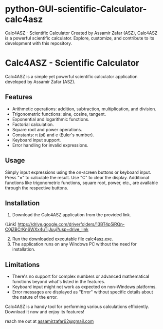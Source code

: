 # python-GUI-scientific-Calculator-calc4asz
Calc4ASZ - Scientific Calculator  Created by Assamir Zafar (ASZ), Calc4ASZ is a powerful scientific calculator. Explore, customize, and contribute to its development with this repository.



# Calc4ASZ - Scientific Calculator

Calc4ASZ is a simple yet powerful scientific calculator application developed by Assamir Zafar (ASZ).

## Features

- Arithmetic operations: addition, subtraction, multiplication, and division.
- Trigonometric functions: sine, cosine, tangent.
- Exponential and logarithmic functions.
- Factorial calculation.
- Square root and power operations.
- Constants: π (pi) and e (Euler's number).
- Keyboard input support.
- Error handling for invalid expressions.

## Usage

Simply input expressions using the on-screen buttons or keyboard input.
Press "=" to calculate the result.
Use "C" to clear the display.
Additional functions like trigonometric functions, square root, power, etc., are available through the respective buttons.

## Installation

1. Download the Calc4ASZ application from the provided link.

(Link)  https://drive.google.com/drive/folders/13BT4p5iRQn-C0jZBCrKn6WXx4uTjJuuj?usp=drive_link
                                                          
2. Run the downloaded executable file calc4asz.exe.
3. The application runs on any Windows PC without the need for installation.

## Limitations


- There's no support for complex numbers or advanced mathematical functions beyond what's listed in the features.
- Keyboard input might not work as expected on non-Windows platforms.
- Error messages are displayed as "Error" without specific details about the nature of the error.


Calc4ASZ is a handy tool for performing various calculations efficiently. Download it now and enjoy its features!

reach me out at assamirzafar62@gmail.com
